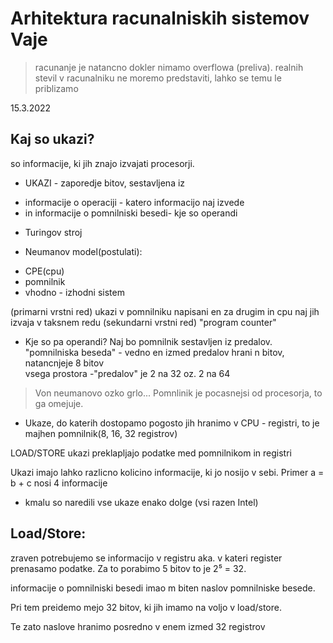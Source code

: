 # Arhitektura racunalniskih sistemov Vaje

> racunanje je natancno dokler nimamo overflowa (preliva).
> realnih stevil v racunalniku ne moremo predstaviti, lahko se temu le priblizamo


15.3.2022
## Kaj so ukazi?

so informacije, ki jih znajo izvajati procesorji.


* UKAZI - zaporedje bitov, sestavljena iz 
- informacije o operaciji - katero informacijo naj izvede
- in informacije o pomnilniski besedi- kje so operandi

* Turingov stroj

* Neumanov model(postulati):
- CPE(cpu)
- pomnilnik
- vhodno - izhodni sistem

(primarni vrstni red) ukazi v pomnilniku napisani en za drugim in cpu naj jih izvaja v taksnem redu
(sekundarni vrstni red) "program counter"

* Kje so pa operandi?
Naj bo pomnilnik sestavljen iz predalov.  
"pomnilniska beseda" - vedno en izmed predalov hrani n bitov, natancnjeje 8 bitov  
vsega prostora -"predalov" je 2 na 32 oz. 2 na 64

> Von neumanovo ozko grlo... Pomnlinik je pocasnejsi od procesorja, to ga omejuje.

* Ukaze, do katerih dostopamo pogosto jih hranimo v CPU - registri, to je majhen pomnilnik(8, 16, 32 registrov)

LOAD/STORE ukazi preklapljajo podatke med pomnilnikom in registri  

Ukazi imajo lahko razlicno kolicino informacije, ki jo nosijo v sebi. Primer a = b + c nosi 4 informacije
- kmalu so naredili vse ukaze enako dolge (vsi razen Intel)

## Load/Store:

zraven potrebujemo se informacijo v registru aka. v kateri register prenasamo podatke. Za to porabimo 5 bitov to je 2⁵ = 32.

informacije o pomnilniski besedi imao m biten naslov pomnilniske besede.  

Pri tem preidemo mejo 32 bitov, ki jih imamo na voljo v load/store.   

Te zato naslove hranimo posredno v enem izmed 32 registrov   







